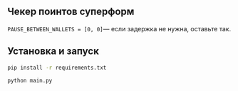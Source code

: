 ## Чекер поинтов суперформ

`PAUSE_BETWEEN_WALLETS = [0, 0]`— если задержка не нужна, оставьте так.

## Установка и запуск
```bash
pip install -r requirements.txt

python main.py
```